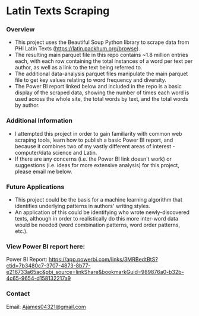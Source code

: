 # Latin Texts Scraping

### Overview
- This project uses the Beautiful Soup Python library to scrape data from PHI Latin Texts (https://latin.packhum.org/browse). 
- The resulting main parquet file in this repo contains ~1.8 million entries each, with each row containing the total instances of a word per text per author, as well as a link to the text being referred to.
- The additional data-analysis parquet files manipulate the main parquet file to get key values relating to word frequency and diversity.
- The Power BI report linked below and included in the repo is a basic display of the scraped data, showing the number of times each word is used across the whole site, the total words by text, and the total words by author.

### Additional Information
- I attempted this project in order to gain familiarity with common web scraping tools, learn how to publish a basic Power BI report, and because it combines two of my vastly different areas of interest - computer/data science and Latin.
- If there are any concerns (i.e. the Power BI link doesn't work) or suggestions (i.e. ideas for more extensive analysis) for this project, please email me below.

### Future Applications
- This project could be the basis for a machine learning algorithm that identifies underlying patterns in authors' writing styles.
- An application of this could be identifying who wrote newly-discovered texts, although in order to realistically do this more inter-word data would be needed (word combination patterns, word order patterns, etc.).

### View Power BI report here:
Power BI Report: https://app.powerbi.com/links/3MRBedtBtS?ctid=7b3480c7-3707-4873-8b77-e216733a65ac&pbi_source=linkShare&bookmarkGuid=989876a0-b32b-4c65-9654-d158132217a9

### Contact
Email: Ajames04321@gmail.com
